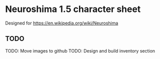 # Neuroshima 1.5 character sheet
Designed for https://en.wikipedia.org/wiki/Neuroshima


## TODO
TODO: Move images to github
TODO: Design and build inventory section